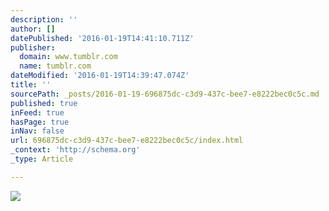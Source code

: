```yaml
---
description: ''
author: []
datePublished: '2016-01-19T14:41:10.711Z'
publisher:
  domain: www.tumblr.com
  name: tumblr.com
dateModified: '2016-01-19T14:39:47.074Z'
title: ''
sourcePath: _posts/2016-01-19-696875dc-c3d9-437c-bee7-e8222bec0c5c.md
published: true
inFeed: true
hasPage: true
inNav: false
url: 696875dc-c3d9-437c-bee7-e8222bec0c5c/index.html
_context: 'http://schema.org'
_type: Article

---
```

![](https://45.media.tumblr.com/eab6bb3e60a77c54a1f0c3954b1b018d/tumblr_np8q7opf211rblvwko1_400.gif)